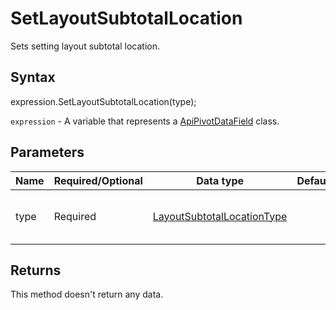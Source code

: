 # SetLayoutSubtotalLocation

Sets setting layout subtotal location.

## Syntax

expression.SetLayoutSubtotalLocation(type);

`expression` - A variable that represents a [ApiPivotDataField](../ApiPivotDataField.md) class.

## Parameters

| **Name** | **Required/Optional** | **Data type** | **Default** | **Description** |
| ------------- | ------------- | ------------- | ------------- | ------------- |
| type | Required | [LayoutSubtotalLocationType](../../Enumeration/LayoutSubtotalLocationType.md) |  | Type of layot subtotal location |

## Returns

This method doesn't return any data.